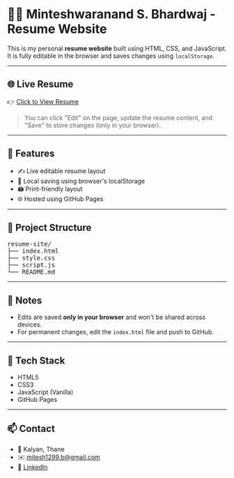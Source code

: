 # 🧑‍💼 Minteshwaranand S. Bhardwaj - Resume Website

This is my personal **resume website** built using HTML, CSS, and JavaScript.  
It is fully editable in the browser and saves changes using `localStorage`.

---

## 🌐 Live Resume

👉 [Click to View Resume](https://Mitesh2710.github.io/resume-site/)

> You can click "Edit" on the page, update the resume content, and "Save" to store changes (only in your browser).

---

## 🚀 Features

- ✍️ Live editable resume layout
- 💾 Local saving using browser's localStorage
- 🖨️ Print-friendly layout
- 🌐 Hosted using GitHub Pages

---

## 📂 Project Structure

<pre>
resume-site/
├── index.html
├── style.css
├── script.js
└── README.md
</pre>


---

## 📌 Notes

- Edits are saved **only in your browser** and won't be shared across devices.
- For permanent changes, edit the `index.html` file and push to GitHub.

---

## 🧠 Tech Stack

- HTML5
- CSS3
- JavaScript (Vanilla)
- GitHub Pages

---

## 📫 Contact

- 📍 Kalyan, Thane  
- ✉️ mitesh1299.b@gmail.com  
- 🔗 [LinkedIn](https://linkedin.com/in/miteshbhardwaj)